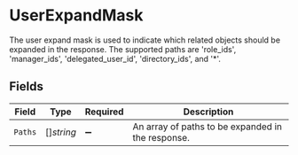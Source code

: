 # UserExpandMask

The user expand mask is used to indicate which related objects should be expanded in the response.
 The supported paths are 'role_ids', 'manager_ids', 'delegated_user_id', 'directory_ids', and '*'.


## Fields

| Field                                             | Type                                              | Required                                          | Description                                       |
| ------------------------------------------------- | ------------------------------------------------- | ------------------------------------------------- | ------------------------------------------------- |
| `Paths`                                           | []*string*                                        | :heavy_minus_sign:                                | An array of paths to be expanded in the response. |